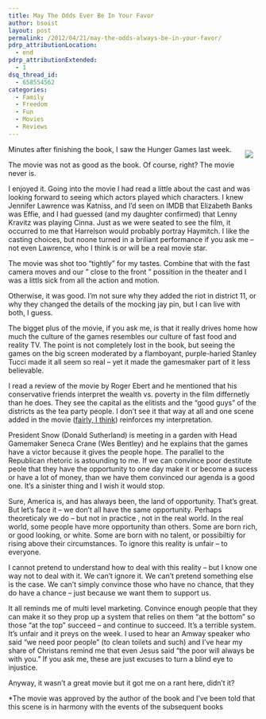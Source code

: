 ```yaml
---
title: May The Odds Ever Be In Your Favor
author: bsoist
layout: post
permalink: /2012/04/21/may-the-odds-always-be-in-your-favor/
pdrp_attributionLocation:
  - end
pdrp_attributionExtended:
  - 1
dsq_thread_id:
  - 658554562
categories:
  - Family
  - Freedom
  - Fun
  - Movies
  - Reviews
---
```

<div style="float:right;padding:10px;">
  <a href="http://www.amazon.com/gp/product/B003EYVXVE/ref=as_li_ss_il?ie=UTF8&#038;tag=weifyoasme-20&#038;linkCode=as2&#038;camp=1789&#038;creative=390957&#038;creativeASIN=B003EYVXVE"><img border="0" src="http://ws.assoc-amazon.com/widgets/q?_encoding=UTF8&#038;Format=_SL110_&#038;ASIN=B003EYVXVE&#038;MarketPlace=US&#038;ID=AsinImage&#038;WS=1&#038;tag=weifyoasme-20&#038;ServiceVersion=20070822" /></a><img src="http://www.assoc-amazon.com/e/ir?t=weifyoasme-20&#038;l=as2&#038;o=1&#038;a=B003EYVXVE" width="1" height="1" border="0" alt="" style="border:none !important; margin:0px !important;" />
</div>

Minutes after finishing the book, I saw the Hunger Games last week.

The movie was not as good as the book. Of course, right? The movie never is.

I enjoyed it. Going into the movie I had read a little about the cast and was looking forward to seeing which actors played which characters. I knew Jennifer Lawrence was Katniss, and I&#8217;d seen on IMDB that Elizabeth Banks was Effie, and I had guessed (and my daughter confirmed) that Lenny Kravitz was playing Cinna. Just as we were seated to see the film, it occurred to me that Harrelson would probably portray Haymitch. I like the casting choices, but noone turned in a briliant performance if you ask me &#8211; not even Lawrence, who I think is or will be a real movie star. 

The movie was shot too &#8220;tightly&#8221; for my tastes. Combine that with the fast camera moves and our &#8221; close to the front &#8221; possition in the theater and I was a littls sick from all the action and motion. 

Otherwise, it was good. I&#8217;m not sure why they added the riot in district 11, or why they changed the details of the mocking jay pin, but I can live with both, I guess. 

The bigget plus of the movie, if you ask me, is that it really drives home how much the culture of the games resembles our culture of fast food and reality TV. The point is not completely lost in the book, but seeing the games on the big screen moderated by a flamboyant, purple-haried Stanley Tucci made it all seem so real &#8211; yet it made the gamesmaker part of it less believable. 

I read a review of the movie by Roger Ebert and he mentioned that his conservative friends interpret the wealth vs. poverty in the film differnetly than he does. They see the capital as the elitists and the &#8220;good guys&#8221; of the districts as the tea party people. I don&#8217;t see it that way at all and one scene added in the movie ([fairly, I think][1]) reinforces my interpretation.

President Snow (Donald Sutherland) is meeting in a garden with Head Gamemaker Seneca Crane (Wes Bentley) and he explains that the games have a victor because it gives the people hope. The parallel to the Republican rhetoric is astounding to me. If we can convince poor destitute peole that they have the opportunity to one day make it or become a sucess or have a lot of money, than we have them convinced our agenda is a good one. It&#8217;s a sinister thing and I wish it would stop. 

Sure, America is, and has always been, the land of opportunity. That&#8217;s great. But let&#8217;s face it &#8211; we don&#8217;t all have the same opportunity. Perhaps theoreticaly we do &#8211; but not in practice , not in the real world. In the real world, some people have more opportunity than others. Some are born rich, or good looking, or white. Some are born with no talent, or possibiltiy for rising above their circumstances. To ignore this reality is unfair &#8211; to everyone. 

I cannot pretend to understand how to deal with this reality &#8211; but I know one way not to deal with it. We can&#8217;t ignore it. We can&#8217;t pretend something else is the case. We can&#8217;t simply convince those who have no chance, that they do have a chance &#8211; just because we want them to support us. 

It all reminds me of multi level marketing. Convince enough people that they can make it so they prop up a system that relies on them &#8220;at the bottom&#8221; so those &#8220;at the top&#8221; succeed &#8211; and continue to succeed. It&#8217;s a terrible system. It&#8217;s unfair and it preys on the week. I used to hear an Amway speaker who said &#8220;we need poor people&#8221; (to clean toilets and such) and I&#8217;ve hear my share of Christans remind me that even Jesus said &#8220;the poor will always be with you.&#8221; If you ask me, these are just excuses to turn a blind eye to injustice.

Anyway, it wasn&#8217;t a great movie but it got me on a rant here, didn&#8217;t it?

<a name="fairly">*</a>The movie was approved by the author of the book and I&#8217;ve been told that this scene is in harmony with the events of the subsequent books

 [1]: #fairly